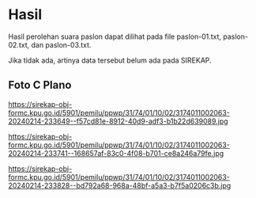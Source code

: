 # Hasil

Hasil perolehan suara paslon dapat dilihat pada file paslon-01.txt, paslon-02.txt, dan paslon-03.txt.

Jika tidak ada, artinya data tersebut belum ada pada SIREKAP.

## Foto C Plano

https://sirekap-obj-formc.kpu.go.id/5901/pemilu/ppwp/31/74/01/10/02/3174011002063-20240214-233649--f57cd81e-8912-40d9-adf3-b1b22d639089.jpg

https://sirekap-obj-formc.kpu.go.id/5901/pemilu/ppwp/31/74/01/10/02/3174011002063-20240214-233741--168657af-83c0-4f08-b701-ce8a246a79fe.jpg

https://sirekap-obj-formc.kpu.go.id/5901/pemilu/ppwp/31/74/01/10/02/3174011002063-20240214-233828--bd792a68-968a-48bf-a5a3-b7f5a0206c3b.jpg
